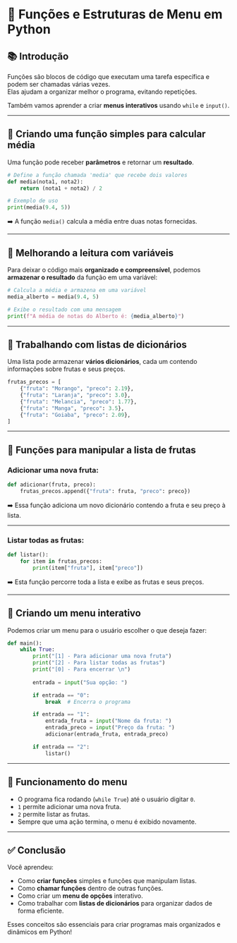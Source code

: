 
# 🍉 Funções e Estruturas de Menu em Python

## 📚 Introdução

Funções são blocos de código que executam uma tarefa específica e podem ser chamadas várias vezes.  
Elas ajudam a organizar melhor o programa, evitando repetições.

Também vamos aprender a criar **menus interativos** usando `while` e `input()`.

---

## 🔹 Criando uma função simples para calcular média

Uma função pode receber **parâmetros** e retornar um **resultado**.

```python
# Define a função chamada 'media' que recebe dois valores
def media(nota1, nota2):
    return (nota1 + nota2) / 2

# Exemplo de uso
print(media(9.4, 5))
```

➡️ A função `media()` calcula a média entre duas notas fornecidas.

---

## 🔹 Melhorando a leitura com variáveis

Para deixar o código mais **organizado e compreensível**, podemos **armazenar o resultado** da função em uma variável:

```python
# Calcula a média e armazena em uma variável
media_alberto = media(9.4, 5)

# Exibe o resultado com uma mensagem
print(f"A média de notas do Alberto é: {media_alberto}")
```

---

## 🔹 Trabalhando com listas de dicionários

Uma lista pode armazenar **vários dicionários**, cada um contendo informações sobre frutas e seus preços.

```python
frutas_precos = [
    {"fruta": "Morango", "preco": 2.19},
    {"fruta": "Laranja", "preco": 3.0},
    {"fruta": "Melancia", "preco": 1.77},
    {"fruta": "Manga", "preco": 3.5},
    {"fruta": "Goiaba", "preco": 2.09},
]
```

---

## 🔹 Funções para manipular a lista de frutas

### Adicionar uma nova fruta:

```python
def adicionar(fruta, preco):
    frutas_precos.append({"fruta": fruta, "preco": preco})
```

➡️ Essa função adiciona um novo dicionário contendo a fruta e seu preço à lista.

---

### Listar todas as frutas:

```python
def listar():
    for item in frutas_precos:
        print(item["fruta"], item["preco"])
```

➡️ Esta função percorre toda a lista e exibe as frutas e seus preços.

---

## 🔹 Criando um menu interativo

Podemos criar um menu para o usuário escolher o que deseja fazer:

```python
def main():
    while True:
        print("[1] - Para adicionar uma nova fruta")
        print("[2] - Para listar todas as frutas")
        print("[0] - Para encerrar \n")
        
        entrada = input("Sua opção: ")

        if entrada == "0":
            break  # Encerra o programa

        if entrada == "1":
            entrada_fruta = input("Nome da fruta: ")
            entrada_preco = input("Preço da fruta: ")
            adicionar(entrada_fruta, entrada_preco)

        if entrada == "2":
            listar()
```

---

## 🧠 Funcionamento do menu

- O programa fica rodando (`while True`) até o usuário digitar `0`.
- `1` permite adicionar uma nova fruta.
- `2` permite listar as frutas.
- Sempre que uma ação termina, o menu é exibido novamente.

---

## ✅ Conclusão

Você aprendeu:

- Como **criar funções** simples e funções que manipulam listas.
- Como **chamar funções** dentro de outras funções.
- Como criar um **menu de opções** interativo.
- Como trabalhar com **listas de dicionários** para organizar dados de forma eficiente.

Esses conceitos são essenciais para criar programas mais organizados e dinâmicos em Python!
